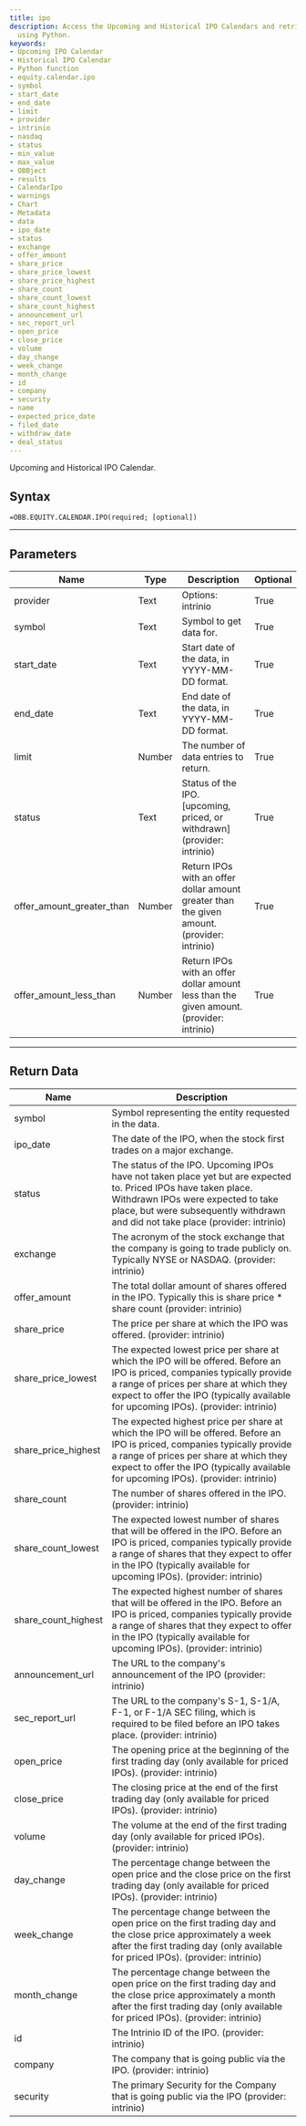 ```yaml
---
title: ipo
description: Access the Upcoming and Historical IPO Calendars and retrieve IPO information
  using Python.
keywords: 
- Upcoming IPO Calendar
- Historical IPO Calendar
- Python function
- equity.calendar.ipo
- symbol
- start_date
- end_date
- limit
- provider
- intrinio
- nasdaq
- status
- min_value
- max_value
- OBBject
- results
- CalendarIpo
- warnings
- Chart
- Metadata
- data
- ipo_date
- status
- exchange
- offer_amount
- share_price
- share_price_lowest
- share_price_highest
- share_count
- share_count_lowest
- share_count_highest
- announcement_url
- sec_report_url
- open_price
- close_price
- volume
- day_change
- week_change
- month_change
- id
- company
- security
- name
- expected_price_date
- filed_date
- withdraw_date
- deal_status
---
```


<!-- markdownlint-disable MD041 -->

Upcoming and Historical IPO Calendar.

## Syntax

```excel wordwrap
=OBB.EQUITY.CALENDAR.IPO(required; [optional])
```

---

## Parameters

| Name | Type | Description | Optional |
| ---- | ---- | ----------- | -------- |
| provider | Text | Options: intrinio | True |
| symbol | Text | Symbol to get data for. | True |
| start_date | Text | Start date of the data, in YYYY-MM-DD format. | True |
| end_date | Text | End date of the data, in YYYY-MM-DD format. | True |
| limit | Number | The number of data entries to return. | True |
| status | Text | Status of the IPO. [upcoming, priced, or withdrawn] (provider: intrinio) | True |
| offer_amount_greater_than | Number | Return IPOs with an offer dollar amount greater than the given amount. (provider: intrinio) | True |
| offer_amount_less_than | Number | Return IPOs with an offer dollar amount less than the given amount. (provider: intrinio) | True |

---

## Return Data

| Name | Description |
| ---- | ----------- |
| symbol | Symbol representing the entity requested in the data.  |
| ipo_date | The date of the IPO, when the stock first trades on a major exchange.  |
| status |              The status of the IPO. Upcoming IPOs have not taken place yet but are expected to.             Priced IPOs have taken place.             Withdrawn IPOs were expected to take place, but were subsequently withdrawn and did not take place          (provider: intrinio) |
| exchange |              The acronym of the stock exchange that the company is going to trade publicly on.             Typically NYSE or NASDAQ.          (provider: intrinio) |
| offer_amount | The total dollar amount of shares offered in the IPO. Typically this is share price * share count (provider: intrinio) |
| share_price | The price per share at which the IPO was offered. (provider: intrinio) |
| share_price_lowest |              The expected lowest price per share at which the IPO will be offered.             Before an IPO is priced, companies typically provide a range of prices per share at which             they expect to offer the IPO (typically available for upcoming IPOs).          (provider: intrinio) |
| share_price_highest |              The expected highest price per share at which the IPO will be offered.             Before an IPO is priced, companies typically provide a range of prices per share at which             they expect to offer the IPO (typically available for upcoming IPOs).          (provider: intrinio) |
| share_count | The number of shares offered in the IPO. (provider: intrinio) |
| share_count_lowest |              The expected lowest number of shares that will be offered in the IPO. Before an IPO is priced,             companies typically provide a range of shares that they expect to offer in the IPO             (typically available for upcoming IPOs).          (provider: intrinio) |
| share_count_highest |              The expected highest number of shares that will be offered in the IPO. Before an IPO is priced,             companies typically provide a range of shares that they expect to offer in the IPO             (typically available for upcoming IPOs).          (provider: intrinio) |
| announcement_url | The URL to the company's announcement of the IPO (provider: intrinio) |
| sec_report_url |              The URL to the company's S-1, S-1/A, F-1, or F-1/A SEC filing,             which is required to be filed before an IPO takes place.          (provider: intrinio) |
| open_price | The opening price at the beginning of the first trading day (only available for priced IPOs). (provider: intrinio) |
| close_price | The closing price at the end of the first trading day (only available for priced IPOs). (provider: intrinio) |
| volume | The volume at the end of the first trading day (only available for priced IPOs). (provider: intrinio) |
| day_change |              The percentage change between the open price and the close price on the first trading day             (only available for priced IPOs).          (provider: intrinio) |
| week_change |              The percentage change between the open price on the first trading day and the close price approximately             a week after the first trading day (only available for priced IPOs).          (provider: intrinio) |
| month_change |              The percentage change between the open price on the first trading day and the close price approximately             a month after the first trading day (only available for priced IPOs).          (provider: intrinio) |
| id | The Intrinio ID of the IPO. (provider: intrinio) |
| company | The company that is going public via the IPO. (provider: intrinio) |
| security | The primary Security for the Company that is going public via the IPO (provider: intrinio) |
